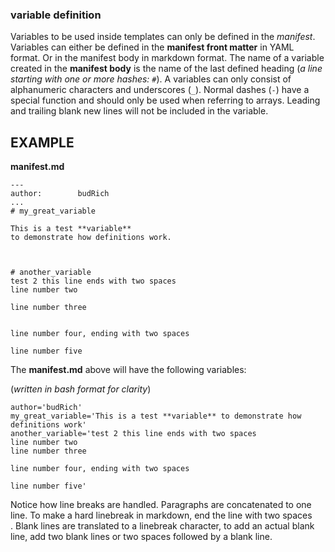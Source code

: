 ### variable definition

Variables to be used inside templates can only be defined in the *manifest*.
Variables can either be defined in the **manifest front matter** in YAML format.
Or in the manifest body in markdown format.
The name of a variable created in the **manifest body** is the name of the last defined heading 
(*a line starting with one or more hashes:* `#`).
A variables can only consist of alphanumeric characters and underscores (`_`).
Normal dashes (`-`) have a special function and should only be used when referring to arrays.
Leading and trailing blank new lines will not be included in the variable.

EXAMPLE
-------

**manifest.md**  
```text
---
author:        budRich
...
# my_great_variable

This is a test **variable**
to demonstrate how definitions work.



# another_variable
test 2 this line ends with two spaces  
line number two

line number three


line number four, ending with two spaces  

line number five
```

The **manifest.md** above will have the following variables:

(*written in bash format for clarity*)  

```text
author='budRich'
my_great_variable='This is a test **variable** to demonstrate how definitions work'
another_variable='test 2 this line ends with two spaces
line number two
line number three

line number four, ending with two spaces  

line number five'
```

Notice how line breaks are handled.
Paragraphs are concatenated to one line.
To make a hard linebreak in markdown, end the line with two spaces `  `. 
Blank lines are translated to a linebreak character, to add an actual blank line, 
add two blank lines
or
two spaces followed by a blank line.
